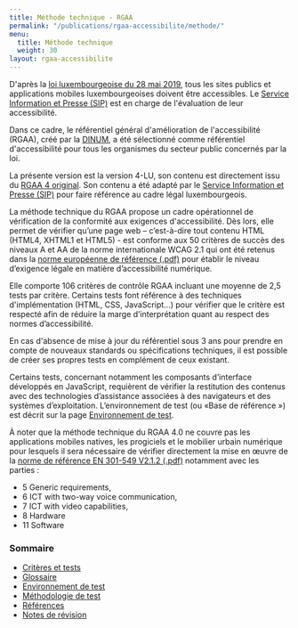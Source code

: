 ```yaml
---
title: Méthode technique - RGAA
permalink: "/publications/rgaa-accessibilite/methode/"
menu:
  title: Méthode technique
  weight: 30
layout: rgaa-accessibilite
---
```

D'après la [loi luxembourgeoise du 28 mai 2019](http://legilux.public.lu/eli/etat/leg/loi/2019/05/28/a373/jo), tous les sites publics et applications mobiles luxembourgeoises doivent être accessibles. 
Le [Service Information et Presse (SIP)](https://sip.gouvernement.lu/) est en charge de l'évaluation de leur accessibilité.

Dans ce cadre, le référentiel général d'amélioration de l'accessibilité (RGAA), créé par la [DINUM](https://www.numerique.gouv.fr/dinum/), a été sélectionné comme référentiel d'accessibilité pour tous les organismes du secteur public concernés par la loi.

La présente version est la version 4-LU, son contenu est directement issu du [RGAA 4 original](https://www.numerique.gouv.fr/publications/rgaa-accessibilite/). Son contenu a été adapté par le [Service Information et Presse (SIP)](https://sip.gouvernement.lu/) pour faire référence au cadre légal luxembourgeois.

La méthode technique du RGAA propose un cadre opérationnel de vérification de la conformité aux exigences d'accessibilité. Dès lors, elle permet de vérifier qu’une page web – c’est-à-dire tout contenu HTML (HTML4, XHTML1 et HTML5) - est conforme aux 50 critères de succès des niveaux A et AA de la norme internationale WCAG 2.1 qui ont été retenus dans la [norme européenne de référence (.pdf)](https://www.etsi.org/deliver/etsi_en/301500_301599/301549/02.01.02_60/en_301549v020102p.pdf) pour établir le niveau d’exigence légale en matière d’accessibilité numérique.

Elle comporte 106 critères de contrôle RGAA incluant une moyenne de 2,5 tests par critère. Certains tests font référence à des techniques d'implémentation (HTML, CSS, JavaScript...) pour vérifier que le critère est respecté afin de réduire la marge d’interprétation quant au respect des normes d’accessibilité.

En cas d'absence de mise à jour du référentiel sous 3 ans pour prendre en compte de nouveaux standards ou spécifications techniques, il est possible de créer ses propres tests en complément de ceux existant.

Certains tests, concernant notamment les composants d’interface développés en JavaScript, requièrent de vérifier la restitution des contenus avec des technologies d’assistance associées à des navigateurs et des systèmes d’exploitation. L’environnement de test (ou «Base de référence ») est décrit sur la page [Environnement de test](environnement.html).

À noter que la méthode technique du RGAA 4.0 ne couvre pas les applications mobiles natives, les progiciels et le mobilier urbain numérique pour lesquels il sera nécessaire de vérifier directement la mise en œuvre de la [norme de référence EN 301-549 V2.1.2 (.pdf)](https://www.etsi.org/deliver/etsi_en/301500_301599/301549/02.01.02_60/en_301549v020102p.pdf) notamment avec les parties : 

* 5 Generic requirements, 
* 6 ICT with two-way voice communication, 
* 7 ICT with video capabilities, 
* 8 Hardware
* 11 Software

### Sommaire


  * [Critères et tests](criteres.html)
  * [Glossaire](glossaire.html)
  * [Environnement de test](environnement.html)
  * [Méthodologie de test](methodo-test.html)
  * [Références](references.html)
  * [Notes de révision](notes-revision.html)
